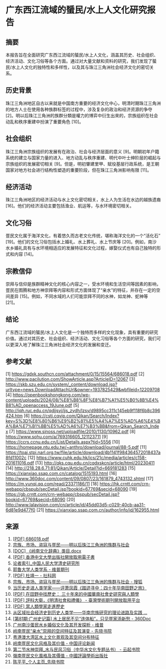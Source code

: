 # 广东西江流域的蜑民/水上人文化研究报告

## 摘要

本报告旨在全面研究广东西江流域的蜑民/水上人文化，涵盖其历史、社会组织、经济活动、文化习俗等各个方面。通过对大量文献和资料的研究，我们发现了蜑民/水上人文化的独特性和多样性，以及其与珠江三角洲社会经济文化的密切关系。

## 历史背景

珠江三角洲地区自古以来就是中国南方重要的经济文化中心，明清时期珠江三角洲的地方人士在使用各种族群标签的过程中，涉及复杂的政治和经济资源的争夺 [2]。明以后珠江三角洲的族群分類是權力的博弈中衍生出來的，宗族组织在社会动乱和秩序重建中扮演了重要角色 [10]。

## 社会组织

珠江三角洲宗族组织的发展有在政治、社会与经济层面的意义 [9]。明朝初年户籍系统的建立与国家力量的进入、地方动乱与秩序重建、明代中叶士绅阶层的崛起与宗族组织的发展密切相关 [9]。但是，明初肇建里甲、赋役基层行政系统，是王朝国家对地方社会进行结构性塑造的重要阶段，但在珠江三角洲影响有限 [11]。

## 经济活动

珠江三角洲地区的经济活动与水上文化密切相关，水上人为生活在水边的越族遗裔 [16]。他们的经济活动主要包括渔业、航运等，与水环境密切相关。

## 文化习俗

疍民文化属于海洋文化，有着悠久而古老文化传统，堪称海洋文化的一个“活化石” [19]。他们的文化习俗包括水上婚礼、水上葬礼、水上节庆等 [20]。例如，南沙水乡婚礼具有与水环境相适应的发展特征和文化过程，嫁娶仪式也有自己独特的形式和内容 [14]。

## 宗教信仰

崇拜与信仰是族群精神文化的核心内容之一，受水环境和生活空间等因素的影响，疍民在图腾和地方神崇拜等内容和形式方面体现了“亲水”的特征，并存在一定的空间差异 [15]。例如，不同水域的人们可能崇拜不同的水神，如龙神、蛇神等 [21]。

## 结论

广东西江流域的蜑民/水上人文化是一个独特而多样的文化现象，具有重要的研究价值。通过对其历史、社会组织、经济活动、文化习俗等各个方面的研究，我们可以更深入地了解珠江三角洲社会经济文化的发展和变迁。

## 参考文献

[1] https://gdxk.southcn.com/attachment/0/15/15564/686018.pdf
[2] http://www.pacilution.com/ShowArticle.asp?ArticleID=12067
[3] https://skb.szu.edu.cn/system/_content/download.jsp?urltype=news.DownloadAttachUrl&owner=1937825429&wbfileid=12209708
[4] https://openbookshongkong.com/wp-content/uploads/2024/08/%E8%B8%8F%E8%B7%A1%E5%B0%8B%E4%B8%AD_openaccess_19June.pdf
[5] http://iqh.ruc.edu.cn/qdjjsyj/jjs_zydh/lzsy/d9895cc311c145eb9f118f6b8c396424.htm
[6] https://cstj.cqvip.com/Qikan/Search/Index?key=S%3D%E8%80%B6%E9%B2%81%E5%A4%A7%E5%AD%A6%E4%BA%BA%E7%B1%BB%E5%AD%A6%E7%B3%BB&from=Qikan_Search_Index
[7] https://www.sinoss.net/uploadfile/2010/1130/10962.pdf
[8] https://www.sohu.com/a/769316605_121123711
[9] https://ccrs.ccnu.edu.cn/List/Details.aspx?tid=5556
[10] https://homepage.ntu.edu.tw/~anthro/download/journal/88-5.pdf
[11] https://toaj.stpi.narl.org.tw/file/article/download/4b1141f984364572018437a8fd11002c
[12] https://www.cuhk.edu.hk/ics/21c/media/articles/c158-201611016.pdf
[13] http://qks.cqu.edu.cn/cqdxskcn/article/html/20230411
[14] http://218.28.6.71:81/Qikan/Article/Detail?id=669181283
[15] https://xianxiao.ssap.com.cn/catalog/1515193.html
[16] http://www.360doc.com/content/09/0807/23/161879_4743132.shtml
[17] https://m.yunqi.qq.com/read/23371186/11
[18] https://hk.crntt.com/crn-webapp/cbspub/secDetail.jsp?bookid=67769&secid=68090
[19] https://gb.crntt.com/crn-webapp/cbspub/secDetail.jsp?bookid=67769&secid=68090
[20] http://www.lalavision.com/cn/article/id/45dd03d5-c029-40cb-aa31-6d81e9d477f0
[21] https://xianxiao.ssap.com.cn/author/info/id/162955.html

## 来源

1. [[PDF] 686018.pdf](https://gdxk.southcn.com/attachment/0/15/15564/686018.pdf)
2. [宗族、市场、盗寇与疍民——明以后珠江三角洲的族群与社会](http://www.pacilution.com/ShowArticle.asp?ArticleID=12067)
3. [[DOC] 《岭南文化辞典》类目.docx](https://skb.szu.edu.cn/system/_content/download.jsp?urltype=news.DownloadAttachUrl&owner=1937825429&wbfileid=12209708)
4. [[PDF] 香港中文大學出版社開放取用電子書](https://openbookshongkong.com/wp-content/uploads/2024/08/%E8%B8%8F%E8%B7%A1%E5%B0%8B%E4%B8%AD_openaccess_19June.pdf)
5. [论者索引_中国人民大学清史研究所](http://iqh.ruc.edu.cn/qdjjsyj/jjs_zydh/lzsy/d9895cc311c145eb9f118f6b8c396424.htm)
6. [耶鲁大学人类学系 - 维普期刊](https://cstj.cqvip.com/Qikan/Search/Index?key=S%3D%E8%80%B6%E9%B2%81%E5%A4%A7%E5%AD%A6%E4%BA%BA%E7%B1%BB%E5%AD%A6%E7%B3%BB&from=Qikan_Search_Index)
7. [[PDF] 杜靖一 - 社科网](https://www.sinoss.net/uploadfile/2010/1130/10962.pdf)
8. [宗族、市场、盗寇与疍民——明以后珠江三角洲的族群与社会 - 搜狐](https://www.sohu.com/a/769316605_121123711)
9. [当历史走进人类学家——评萧凤霞《踏迹寻中：四十年华南田野之旅》](https://ccrs.ccnu.edu.cn/List/Details.aspx?tid=5556)
10. [[PDF] 在田野中找歷史： 三十年來的中國華南社會史研究與人類學](https://homepage.ntu.edu.tw/~anthro/download/journal/88-5.pdf)
11. [[PDF] 評科大衛，《明清社會和禮儀》 - 臺灣學術期刊開放取用平台](https://toaj.stpi.narl.org.tw/file/article/download/4b1141f984364572018437a8fd11002c)
12. [[PDF] 當人類學家走進歷史](https://www.cuhk.edu.hk/ics/21c/media/articles/c158-201611016.pdf)
13. [从区域社会经济史到历史人类学——华南宗族研究的理论进路及实践 ...](http://qks.cqu.edu.cn/cqdxskcn/article/html/20230411)
14. [[第81期·广州史记篇] 水上居民不见“连体船”，只见疍家添新愁 - 360Doc](http://www.360doc.com/content/09/0807/23/161879_4743132.shtml)
15. [广州南沙蛋民水乡婚俗文化及其开发探析 - 维普](http://218.28.6.71:81/Qikan/Article/Detail?id=669181283)
16. [岭南疍民“亲水”崇拜的空间特征及其演变 - 先晓书院](https://xianxiao.ssap.com.cn/catalog/1515193.html)
17. [粤港澳大湾区水上文化景观及其空间分布特征](http://www.lalavision.com/cn/article/id/45dd03d5-c029-40cb-aa31-6d81e9d477f0)
18. [岭南疍民文化风格及其价值 - 中国评论新闻](https://gb.crntt.com/crn-webapp/cbspub/secDetail.jsp?bookid=67769&secid=68090)
19. [第二节水神崇拜_水与民风习俗（中华水文化专题丛书） - 云起书院](https://m.yunqi.qq.com/read/23371186/11)
20. [嶺南疍民文化風格及其價值 - 中國評論學術出版社](https://hk.crntt.com/crn-webapp/cbspub/secDetail.jsp?bookid=67769&secid=68090)
21. [陈平平_个人主页_先晓书院](https://xianxiao.ssap.com.cn/author/info/id/162955.html)